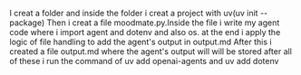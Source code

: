 I creat a folder and inside the folder i creat a project with uv(uv init --package)
Then i creat a file moodmate.py.Inside the file i write my agent code where i import agent and dotenv and also os.
at the end i apply the logic of file handling to add the agent's output in output.md
After this i created a file output.md where the agent's output will will be stored
after all of these i run the command of uv add openai-agents and uv add dotenv
